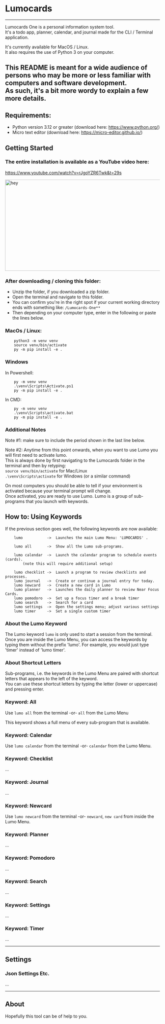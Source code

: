 # Lumocards

---
Lumocards One is a personal information system tool.<br /> 
It's a todo app, planner, calendar, and journal made for the CLI / Terminal application.

It's currently available for MacOS / Linux.<br />
It also requires the use of Python 3 on your computer. 

This README is meant for a wide audience of persons who may be more or less familiar with computers and software development.<br />
As such, it's a bit more wordy to explain a few more details.
---
## Requirements:
- Python version 3.12 or greater (download here: https://www.python.org/)
- Micro text editor (download here: https://micro-editor.github.io/)

## Getting Started

### The entire installation is available as a YouTube video here: <br> 
https://www.youtube.com/watch?v=rJgoYZR6Twk&t=29s 

<img width="512" height="296" alt="hey" src="https://github.com/user-attachments/assets/57ed6d60-8b77-4952-9ac3-d3d76841b17c" />


### After downloading / cloning this folder:
- Unzip the folder, if you downloaded a zip folder.
- Open the terminal and navigate to this folder. 
- You can confirm you're in the right spot if your current working directory ends with something like: `/Lumocards-One**`
- Then depending on your computer type, enter in the following or paste the lines below.
### MacOs / Linux:

````
    python3 -m venv venv
    source venv/bin/activate
    py -m pip install -e .
````
### Windows
In Powershell:
````
    py -m venv venv
    .\venv\Scripts\Activate.ps1
    py -m pip install -e .
````
In CMD:
````
    py -m venv venv
    .\venv\Scripts\activate.bat
    py -m pip install -e .
````
### Additional Notes
Note #1: make sure to include the period shown in the last line below.

Note #2: Anytime from this point onwards, when you want to use Lumo you will first need to activate lumo.<br />
This is always done by first navigating to the Lumocards folder in the terminal and then by retyping: <br> 
`source venv/bin/activate` for Mac/Linux <br>
`.\venv\Scripts\activate` for Windows (or a similar command)

On most computers you should be able to tell if your environment is activated because your terminal prompt will change. <br>
Once activated, you are ready to use Lumo.
Lumo is a group of sub-programs that you launch with keywords.

## How to: Using Keywords
If the previous section goes well, the following keywords are now available:
````
	lumo           ->  Launches the main Lumo Menu: 'LUMOCARDS' .
	
	lumo all       ->  Show all the Lumo sub-programs.
	
	lumo calendar  ->  Launch the calendar program to schedule events (cards).
	    (note this will require additional setup)	    
	    
	lumo checklist ->  Launch a program to review checklists and processes.
	lumo journal   ->  Create or continue a journal entry for today.
	lumo newcard   ->  Create a new card in Lumo
	lumo planner   ->  Launches the daily planner to review Near Focus Cards.
	lumo pomodoro  ->  Set up a focus timer and a break timer
	lumo search    ->  Search for a card
	lumo settings  ->  Open the settings menu; adjust various settings
	lumo timer     ->  Set a single custom timer
````

### About the Lumo Keyword
The Lumo keyword `lumo` is only used to start a session from the terminal.<br /> Once you are inside the Lumo Menu, you can access the keywords by<br />
typing them without the prefix 'lumo'. For example,  you would just type 'timer' instead of 'lumo timer'. 

### About Shortcut Letters
Sub-programs, i.e. the keywords in the Lumo Menu are paired with shortcut letters that appears to the left of the keyword.<br />
You can use these shortcut letters by typing the letter (lower or uppercase) and pressing enter.

### Keyword: All
Use `lumo all` from the terminal -or- `all` from  the Lumo Menu


This keyword shows a full menu of every sub-program that is available. 

### Keyword: Calendar
Use `lumo calendar` from the terminal -or- `calendar` from the Lumo Menu.

### Keyword: Checklist
...
### Keyword: Journal
...
### Keyword: Newcard
Use `lumo newcard` from the terminal -or- `newcard`, `new card` from inside the Lumo Menu.
### Keyword: Planner
...
### Keyword: Pomodoro
...
### Keyword: Search
...
### Keyword: Settings
...
### Keyword: Timer
...
<br />

---

## Settings
### Json Settings Etc.
...
<br />

---

## About
Hopefully this tool can be of help to you. 
